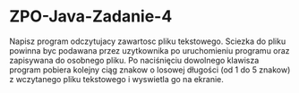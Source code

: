 # ZPO-Java-Zadanie-4
Napisz program odczytujacy zawartosc pliku tekstowego. Sciezka do pliku powinna byc podawana przez uzytkownika po uruchomieniu programu oraz zapisywana do osobnego pliku. Po naciśnięciu dowolnego klawisza program pobiera kolejny ciąg znakow o losowej długości (od 1 do 5 znakow) z wczytanego pliku tekstowego i wyswietla go na ekranie.
